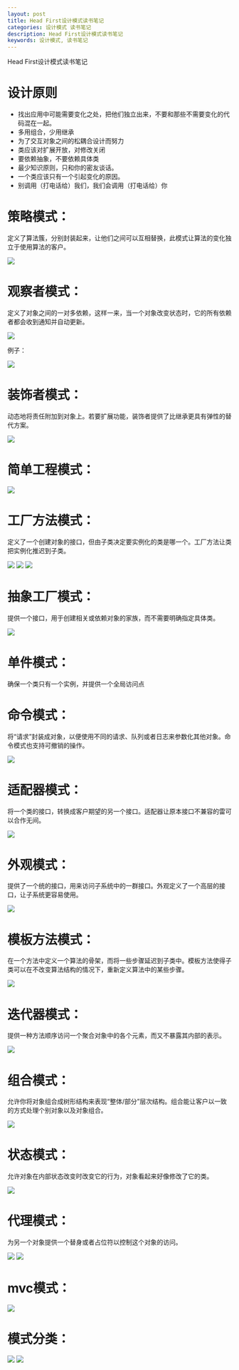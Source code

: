 ```yaml
---
layout: post
title: Head First设计模式读书笔记
categories: 设计模式 读书笔记
description: Head First设计模式读书笔记
keywords: 设计模式, 读书笔记
---
```


Head First设计模式读书笔记

# 设计原则
- 找出应用中可能需要变化之处，把他们独立出来，不要和那些不需要变化的代码混在一起。
- 多用组合，少用继承
- 为了交互对象之间的松耦合设计而努力
- 类应该对扩展开放，对修改关闭
- 要依赖抽象，不要依赖具体类
- 最少知识原则，只和你的密友谈话。
- 一个类应该只有一个引起变化的原因。
- 别调用（打电话给）我们，我们会调用（打电话给）你


# 策略模式：
定义了算法簇，分别封装起来，让他们之间可以互相替换，此模式让算法的变化独立于使用算法的客户。

![](/images/posts/2015-08-22-design-module-book/1.png)




# 观察者模式：

定义了对象之间的一对多依赖，这样一来，当一个对象改变状态时，它的所有依赖者都会收到通知并自动更新。

![](/images/posts/2015-08-22-design-module-book/2.png)

例子：

![](/images/posts/2015-08-22-design-module-book/3.png)






# 装饰者模式：

动态地将责任附加到对象上。若要扩展功能，装饰者提供了比继承更具有弹性的替代方案。

![](/images/posts/2015-08-22-design-module-book/4.png)





# 简单工程模式：

![](/images/posts/2015-08-22-design-module-book/5.png)






# 工厂方法模式：

定义了一个创建对象的接口，但由子类决定要实例化的类是哪一个。工厂方法让类把实例化推迟到子类。

![](/images/posts/2015-08-22-design-module-book/6.png)
![](/images/posts/2015-08-22-design-module-book/7.png)
![](/images/posts/2015-08-22-design-module-book/8.png)


# 抽象工厂模式：

提供一个接口，用于创建相关或依赖对象的家族，而不需要明确指定具体类。

![](/images/posts/2015-08-22-design-module-book/9.png)



# 单件模式：

确保一个类只有一个实例，并提供一个全局访问点




# 命令模式：

将“请求”封装成对象，以便使用不同的请求、队列或者日志来参数化其他对象。命令模式也支持可撤销的操作。

![](/images/posts/2015-08-22-design-module-book/10.png)




# 适配器模式：

将一个类的接口，转换成客户期望的另一个接口。适配器让原本接口不兼容的雷可以合作无间。

![](/images/posts/2015-08-22-design-module-book/11.png)








# 外观模式：

提供了一个统的接口，用来访问子系统中的一群接口。外观定义了一个高层的接口，让子系统更容易使用。

![](/images/posts/2015-08-22-design-module-book/12.png)






# 模板方法模式：

在一个方法中定义一个算法的骨架，而将一些步骤延迟到子类中。模板方法使得子类可以在不改变算法结构的情况下，重新定义算法中的某些步骤。

![](/images/posts/2015-08-22-design-module-book/13.png)







# 迭代器模式：

提供一种方法顺序访问一个聚合对象中的各个元素，而又不暴露其内部的表示。

![](/images/posts/2015-08-22-design-module-book/14.png)







# 组合模式：

允许你将对象组合成树形结构来表现“整体/部分”层次结构。组合能让客户以一致的方式处理个别对象以及对象组合。

![](/images/posts/2015-08-22-design-module-book/15.png)






# 状态模式：

允许对象在内部状态改变时改变它的行为，对象看起来好像修改了它的类。

![](/images/posts/2015-08-22-design-module-book/16.png)






# 代理模式：

为另一个对象提供一个替身或者占位符以控制这个对象的访问。

![](/images/posts/2015-08-22-design-module-book/17.png)
![](/images/posts/2015-08-22-design-module-book/18.png)







# mvc模式：
![](/images/posts/2015-08-22-design-module-book/19.png)




# 模式分类：
![](/images/posts/2015-08-22-design-module-book/20.png)
![](/images/posts/2015-08-22-design-module-book/21.png)




